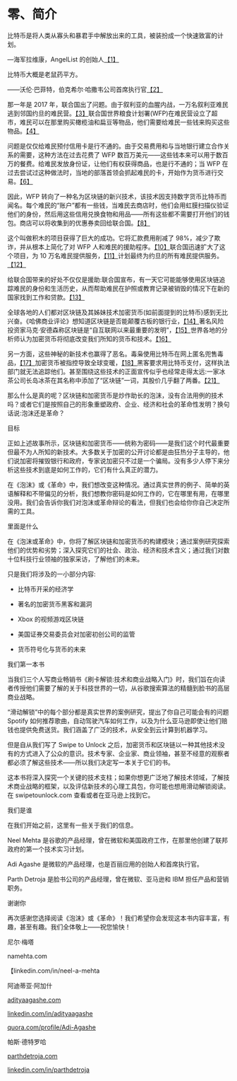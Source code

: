  

# 零、简介

比特币是将人类从寡头和暴君手中解放出来的工具，被装扮成一个快速致富的计划。

—海军拉维康，AngelList 的创始人[【1】](part0040.xhtml#a5KR)

比特币大概是老鼠药平方。

——沃伦·巴菲特，伯克希尔·哈撒韦公司首席执行官[【2】](part0040.xhtml#a582)

 

那一年是 2017 年，联合国出了问题。由于叙利亚的血腥内战，一万名叙利亚难民逃到邻国约旦的难民营。[【3】](part0040.xhtml#a6T6)联合国世界粮食计划署(WFP)在难民营设立了超市，难民可以在那里购买橄榄油和扁豆等物品，他们需要给难民一些钱来购买这些物品。[【4】](part0040.xhtml#a6T7)

问题是仅仅给难民预付信用卡是行不通的。由于交易费用和与当地银行建立合作关系的需要，这种方法在过去花费了 WFP 数百万美元——这些钱本来可以用于数百万的餐费。给难民发放身份证，让他们有权获得商品，也是行不通的；当 WFP 在过去尝试过这种做法时，当地的部落首领会抓起难民的卡，开始作为货币进行交易。[【6】](part0040.xhtml#a58N)

因此，WFP 转向了一种名为区块链的新兴技术，该技术因支持数字货币比特币而闻名。每个难民的“账户”都有一些钱，当难民去商店时，他们会用虹膜扫描仪验证他们的身份，然后用这些信用兑换食物和用品——所有这些都不需要打开他们的钱包。商店可以将收集到的优惠券卖回给联合国。[【8】](part0040.xhtml#a6HF)

这个叫做积木的项目获得了巨大的成功。它将汇款费用削减了 98%，减少了欺诈，并从根本上简化了对 WFP 人和难民的援助程序。[【10】](part0040.xhtml#a6DW)联合国迅速扩大了这个项目，为 10 万名难民提供服务，[【11】](part0040.xhtml#a6DX)计划最终为约旦的所有难民提供服务。[【12】](part0040.xhtml#a6DY)

给联合国带来的好处不仅仅是援助:联合国宣布，有一天它可能能够使用区块链追踪难民的身份和生活历史，从而帮助难民在护照或教育记录被销毁的情况下在新的国家找到工作和贷款。[【13】](part0040.xhtml#a5S4)

全球各地的人们都对区块链及其姊妹技术加密货币(如前面提到的比特币)感到无比兴奋。《哈佛商业评论》想知道区块链是否能颠覆古板的银行业，[【14】](part0040.xhtml#a5D8)著名风险投资家马克·安德森称区块链是“自互联网以来最重要的发明”，[【15】](part0040.xhtml#a5D9)世界各地的分析师认为加密货币将彻底改变我们所知的货币和技术。[【16】](part0040.xhtml#a5DA)

另一方面，这些神秘的新技术也赢得了恶名。毒枭使用比特币在网上匿名兜售毒品，[【17】](part0040.xhtml#a5M0)加密货币被指控导致全球变暖，[【18】](part0040.xhtml#a5M1)黑客要求用比特币支付，这样执法部门就无法追踪他们。甚至围绕这些技术的正面宣传似乎也经常走得太远:一家冰茶公司长岛冰茶在其名称中添加了“区块链”一词，其股价几乎翻了两番。[【21】](part0040.xhtml#a5M4)

那么什么是真的呢？区块链和加密货币是炒作助长的泡沫，没有合法用例的技术吗？或者它们是按照自己的形象重塑政府、企业、经济和社会的革命性发明？换句话说:泡沫还是革命？

 

目标

正如上述故事所示，区块链和加密货币——统称为密码——是我们这个时代最重要但最不为人所知的新技术。大多数关于加密的公开讨论都是由狂热分子主导的，他们说加密将摧毁银行和政府，专家说加密只不过是一个骗局。没有多少人停下来分析这些技术到底是如何工作的，它们有什么真正的潜力。

在《泡沫》或《革命》中，我们想改变这种情况。通过真实世界的例子、简单的英语解释和不带偏见的分析，我们想教你密码是如何工作的，它在哪里有用，在哪里没用。我们会告诉你我们对泡沫或革命辩论的看法，但我们也会给你你自己决定所需的工具。

里面是什么

在《泡沫或革命》中，你将了解区块链和加密货币的构建模块；通过案例研究探索他们的优势和劣势；深入探究它们的社会、政治、经济和技术含义；通过我们对数十位科技行业领袖的独家采访，了解他们的未来。

只是我们将涉及的一小部分内容:

*   比特币开采的经济学

*   著名的加密货币黑客和漏洞

*   Xbox 的视频游戏区块链

*   美国证券交易委员会对加密初创公司的监管

*   货币符号化与货币的未来

 

我们第一本书

当我们三个人写商业畅销书《刷卡解锁:技术和商业战略入门》时，我们旨在向读者传授他们需要了解的关于科技世界的一切，从谷歌搜索算法的精髓到脸书的高层商业战略。

“滑动解锁”中的每个部分都是真实世界的案例研究，提出了你自己可能会有的问题 Spotify 如何推荐歌曲，自动驾驶汽车如何工作，以及为什么亚马逊即使让他们赔钱也提供免费送货。我们涵盖了广泛的技术，从安全到云计算到机器学习。

但是自从我们写了 Swipe to Unlock 之后，加密货币和区块链以一种其他技术没有的方式进入了公众的意识。技术专家、企业家、商业领袖，甚至不经意的观察者都必须了解这些技术——所以我们决定写一本关于它们的书。

这本书将深入探究一个关键的技术支柱；如果你想更广泛地了解技术领域，了解技术商业战略的框架，以及评估新技术的心理工具包，你可能也想用滑动解锁阅读。在 swipetounlock.com 查看或者在亚马逊上找到它。

 

我们是谁

在我们开始之前，这里有一些关于我们的信息。

Neel Mehta 是谷歌的产品经理，曾在微软和美国政府工作，在那里他创建了联邦政府的第一个技术实习计划。

Adi Agashe 是微软的产品经理，也是百丽应用的创始人和首席执行官。

Parth Detroja 是脸书公司的产品经理，曾在微软、亚马逊和 IBM 担任产品和营销职务。

谢谢你

再次感谢您选择阅读《泡沫》或《革命》！我们希望你会发现这本书内容丰富，有趣，甚至有趣。我们全体敬上——祝您愉快！

尼尔·梅塔

namehta.com

【linkedin.com/in/neel-a-mehta 

阿迪蒂亚·阿加什

[adityaagashe.com](https://adityaagashe.com/)

[linkedin.com/in/adityaagashe](https://linkedin.com/in/adityaagashe)

[quora.com/profile/Adi-Agashe](https://www.quora.com/profile/Adi-Agashe)

帕斯·德特罗哈

[parthdetroja.com](http://parthdetroja.com/)

[linkedin.com/in/parthdetroja](https://linkedin.com/in/parthdetroja)